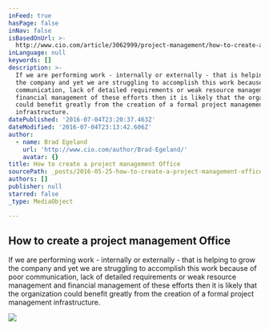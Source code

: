 ```yaml
---
inFeed: true
hasPage: false
inNav: false
isBasedOnUrl: >-
  http://www.cio.com/article/3062999/project-management/how-to-create-a-project-management-infrastructure-from-the-ground-up.html
inLanguage: null
keywords: []
description: >-
  If we are performing work - internally or externally - that is helping to grow
  the company and yet we are struggling to accomplish this work because of poor
  communication, lack of detailed requirements or weak resource management and
  financial management of these efforts then it is likely that the organization
  could benefit greatly from the creation of a formal project management
  infrastructure.
datePublished: '2016-07-04T23:20:37.463Z'
dateModified: '2016-07-04T23:13:42.606Z'
author:
  - name: Brad Egeland
    url: 'http://www.cio.com/author/Brad-Egeland/'
    avatar: {}
title: How to create a project management Office
sourcePath: _posts/2016-05-25-how-to-create-a-project-management-office.md
authors: []
publisher: null
starred: false
_type: MediaObject

---
```

<article style=""><h1>How to create a project management Office</h1><p>If we are performing work - internally or externally - that is helping to grow the company and yet we are struggling to accomplish this work because of poor communication, lack of detailed requirements or weak resource management and financial management of these efforts then it is likely that the organization could benefit greatly from the creation of a formal project management infrastructure.</p><img src="https://s3-us-west-2.amazonaws.com/the-grid-img/p/f002e491195294c5f42756866ef292d4fdf78edb.png" /></article>